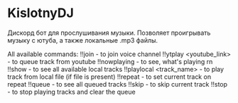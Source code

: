 # KislotnyDJ

Дискорд бот для прослушивания музыки.
Позволяет проигрывать музыку с ютуба, а также локальные .mp3 файлы.

All available commands:
                !!join - to join voice channel
                !!ytplay <youtube_link> - to queue track from youtube
                !!nowplaying - to see, what's playing rn 
                !!show - to see all available local tracks 
                !!playlocal <track_name> - to play track from local file (if file is present) 
                !!repeat - to set current track on repeat 
                !!queue - to see all queued tracks 
                !!skip - to skip current track 
                !!stop - to stop playing tracks and clear the queue

